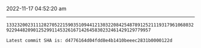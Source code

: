 2022-11-17 04:52:20 am

---

`1332320023111282705221590351094412130322084254878912521119317961068032922944820901252991145326167142645830232461429129779957`

`Latest commit SHA is: d4776164d04fdd8e4b1410beeec2831b0000122d `
